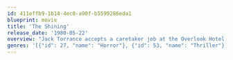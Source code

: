 ```yaml
---
id: 411effb9-1b14-4ec0-a90f-b5599286eda1
blueprint: movie
title: 'The Shining'
release_date: '1980-05-22'
overview: "Jack Torrance accepts a caretaker job at the Overlook Hotel, where he, along with his wife Wendy and their son Danny, must live isolated from the rest of the world for the winter. But they aren't prepared for the madness that lurks within."
genres: '[{"id": 27, "name": "Horror"}, {"id": 53, "name": "Thriller"}]'
---
```


